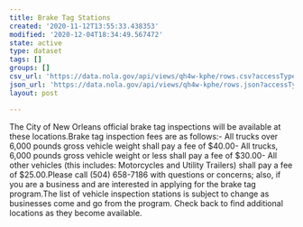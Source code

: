 ```yaml
---
title: Brake Tag Stations
created: '2020-11-12T13:55:33.438353'
modified: '2020-12-04T18:34:49.567472'
state: active
type: dataset
tags: []
groups: []
csv_url: 'https://data.nola.gov/api/views/qh4w-kphe/rows.csv?accessType=DOWNLOAD'
json_url: 'https://data.nola.gov/api/views/qh4w-kphe/rows.json?accessType=DOWNLOAD'
layout: post

---
```

The City of New Orleans official brake tag inspections will be available at these locations.Brake tag inspection fees are as follows:- All trucks over 6,000 pounds gross vehicle weight shall pay a fee of $40.00- All trucks, 6,000 pounds gross vehicle weight or less shall pay a fee of $30.00- All other vehicles (this includes: Motorcycles and Utility Trailers) shall pay a fee of $25.00.Please call (504) 658-7186 with questions or concerns; also, if you are a business and are interested in applying for the brake tag program.The list of vehicle inspection stations is subject to change as businesses come and go from the program. Check back to find additional locations as they become available.
